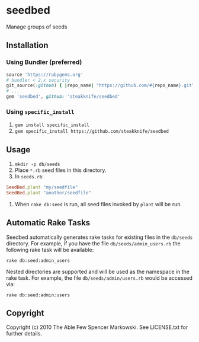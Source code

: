 # seedbed

Manage groups of seeds

## Installation

### Using Bundler (preferred)

```ruby
source 'https://rubygems.org'
# bundler < 2.x security
git_source(:github) { |repo_name| "https://github.com/#{repo_name}.git" }
# ...
gem 'seedbed', github: 'steakknife/seedbed'
```

### Using `specific_install`

1. `gem install specific_install`
1. `gem specific_install https://github.com/steakknife/seedbed`

## Usage

1. `mkdir -p db/seeds`
1.  Place `*.rb` seed files in this directory.
1.  In `seeds.rb`:
```ruby
SeedBed.plant "my/seedfile"
SeedBed.plant "another/seedfile"
```
1. When `rake db:seed` is run, all seed files invoked by `plant` will be run.

## Automatic Rake Tasks

Seedbed automatically generates rake tasks for existing files in the `db/seeds` directory. For example, if you have the file `db/seeds/admin_users.rb` the following rake task will be available:

`rake db:seed:admin_users`

Nested directories are supported and will be used as the namespace in the rake task. For example, the file `db/seeds/admin/users.rb` would be accessed via:

`rake db:seed:admin:users`

## Copyright

Copyright (c) 2010 The Able Few Spencer Markowski. See LICENSE.txt for further details.
